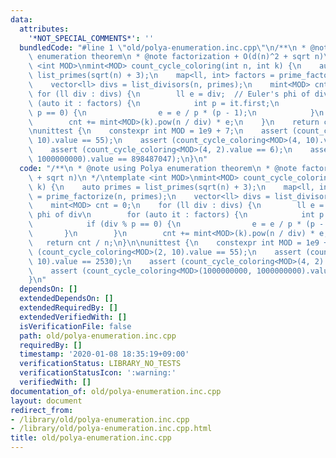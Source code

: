 ```yaml
---
data:
  attributes:
    '*NOT_SPECIAL_COMMENTS*': ''
  bundledCode: "#line 1 \"old/polya-enumeration.inc.cpp\"\n/**\n * @note using Polya\
    \ enumeration theorem\n * @note factorization + O(d(n)^2 + sqrt n)\n */\ntemplate\
    \ <int MOD>\nmint<MOD> count_cycle_coloring(int n, int k) {\n    auto primes =\
    \ list_primes(sqrt(n) + 3);\n    map<ll, int> factors = prime_factorize(n, primes);\n\
    \    vector<ll> divs = list_divisors(n, primes);\n    mint<MOD> cnt = 0;\n   \
    \ for (ll div : divs) {\n        ll e = div;  // Euler's phi of div\n        for\
    \ (auto it : factors) {\n            int p = it.first;\n            if (div %\
    \ p == 0) {\n                e = e / p * (p - 1);\n            }\n        }\n\
    \        cnt += mint<MOD>(k).pow(n / div) * e;\n    }\n    return cnt / n;\n}\n\
    \nunittest {\n    constexpr int MOD = 1e9 + 7;\n    assert (count_cycle_coloring<MOD>(2,\
    \ 10).value == 55);\n    assert (count_cycle_coloring<MOD>(4, 10).value == 2530);\n\
    \    assert (count_cycle_coloring<MOD>(4, 2).value == 6);\n    assert (count_cycle_coloring<MOD>(1000000000,\
    \ 1000000000).value == 898487047);\n}\n"
  code: "/**\n * @note using Polya enumeration theorem\n * @note factorization + O(d(n)^2\
    \ + sqrt n)\n */\ntemplate <int MOD>\nmint<MOD> count_cycle_coloring(int n, int\
    \ k) {\n    auto primes = list_primes(sqrt(n) + 3);\n    map<ll, int> factors\
    \ = prime_factorize(n, primes);\n    vector<ll> divs = list_divisors(n, primes);\n\
    \    mint<MOD> cnt = 0;\n    for (ll div : divs) {\n        ll e = div;  // Euler's\
    \ phi of div\n        for (auto it : factors) {\n            int p = it.first;\n\
    \            if (div % p == 0) {\n                e = e / p * (p - 1);\n     \
    \       }\n        }\n        cnt += mint<MOD>(k).pow(n / div) * e;\n    }\n \
    \   return cnt / n;\n}\n\nunittest {\n    constexpr int MOD = 1e9 + 7;\n    assert\
    \ (count_cycle_coloring<MOD>(2, 10).value == 55);\n    assert (count_cycle_coloring<MOD>(4,\
    \ 10).value == 2530);\n    assert (count_cycle_coloring<MOD>(4, 2).value == 6);\n\
    \    assert (count_cycle_coloring<MOD>(1000000000, 1000000000).value == 898487047);\n\
    }\n"
  dependsOn: []
  extendedDependsOn: []
  extendedRequiredBy: []
  extendedVerifiedWith: []
  isVerificationFile: false
  path: old/polya-enumeration.inc.cpp
  requiredBy: []
  timestamp: '2020-01-08 18:35:19+09:00'
  verificationStatus: LIBRARY_NO_TESTS
  verificationStatusIcon: ':warning:'
  verifiedWith: []
documentation_of: old/polya-enumeration.inc.cpp
layout: document
redirect_from:
- /library/old/polya-enumeration.inc.cpp
- /library/old/polya-enumeration.inc.cpp.html
title: old/polya-enumeration.inc.cpp
---
```

